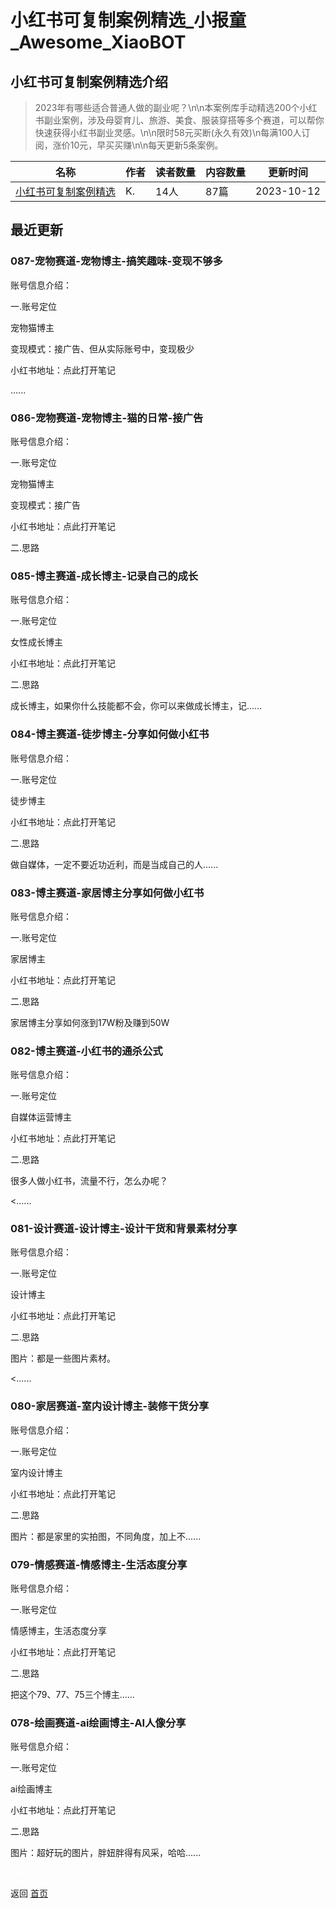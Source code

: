 # 小红书可复制案例精选_小报童_Awesome_XiaoBOT

## 小红书可复制案例精选介绍
> 2023年有哪些适合普通人做的副业呢？\n\n本案例库手动精选200个小红书副业案例，涉及母婴育儿、旅游、美食、服装穿搭等多个赛道，可以帮你快速获得小红书副业灵感。\n\n限时58元买断(永久有效)\n每满100人订阅，涨价10元，早买买赚\n\n每天更新5条案例。  
  


|名称|作者|读者数量|内容数量|更新时间|
|---|---|---|---|---|
|[小红书可复制案例精选](https://xiaobot.net/p/xhs1688?refer=0b133df9-27dc-423b-8101-639049001c13)|K.|14人|87篇|2023-10-12|

## 最近更新
### 087-宠物赛道-宠物博主-搞笑趣味-变现不够多

账号信息介绍：

一.账号定位

宠物猫博主

变现模式：接广告、但从实际账号中，变现极少

小红书地址：点此打开笔记

......

### 086-宠物赛道-宠物博主-猫的日常-接广告

账号信息介绍：

一.账号定位

宠物猫博主

变现模式：接广告

小红书地址：点此打开笔记

二.思路

### 085-博主赛道-成长博主-记录自己的成长

账号信息介绍：

一.账号定位

女性成长博主

小红书地址：点此打开笔记

二.思路

成长博主，如果你什么技能都不会，你可以来做成长博主，记......

### 084-博主赛道-徒步博主-分享如何做小红书

账号信息介绍：

一.账号定位

徒步博主

小红书地址：点此打开笔记

二.思路

做自媒体，一定不要近功近利，而是当成自己的人......

### 083-博主赛道-家居博主分享如何做小红书

账号信息介绍：

一.账号定位

家居博主

小红书地址：点此打开笔记

二.思路

家居博主分享如何涨到17W粉及赚到50W

### 082-博主赛道-小红书的通杀公式

账号信息介绍：

一.账号定位

自媒体运营博主

小红书地址：点此打开笔记

二.思路

很多人做小红书，流量不行，怎么办呢？

<......

### 081-设计赛道-设计博主-设计干货和背景素材分享

账号信息介绍：

一.账号定位

设计博主

小红书地址：点此打开笔记

二.思路

图片：都是一些图片素材。

<......

### 080-家居赛道-室内设计博主-装修干货分享

账号信息介绍：

一.账号定位

室内设计博主

小红书地址：点此打开笔记

二.思路

图片：都是家里的实拍图，不同角度，加上不......

### 079-情感赛道-情感博主-生活态度分享

账号信息介绍：

一.账号定位

情感博主，生活态度分享

小红书地址：点此打开笔记

二.思路

把这个79、77、75三个博主......

### 078-绘画赛道-ai绘画博主-AI人像分享

账号信息介绍：

一.账号定位

ai绘画博主

小红书地址：点此打开笔记

二.思路

图片：超好玩的图片，胖妞胖得有风采，哈哈......


<a href="https://github.com/Reno9527/awesome-xiaobot" style="color: white; text-decoration: none;">awesome-xiaobot</a>

返回 [首页](../README.md)
